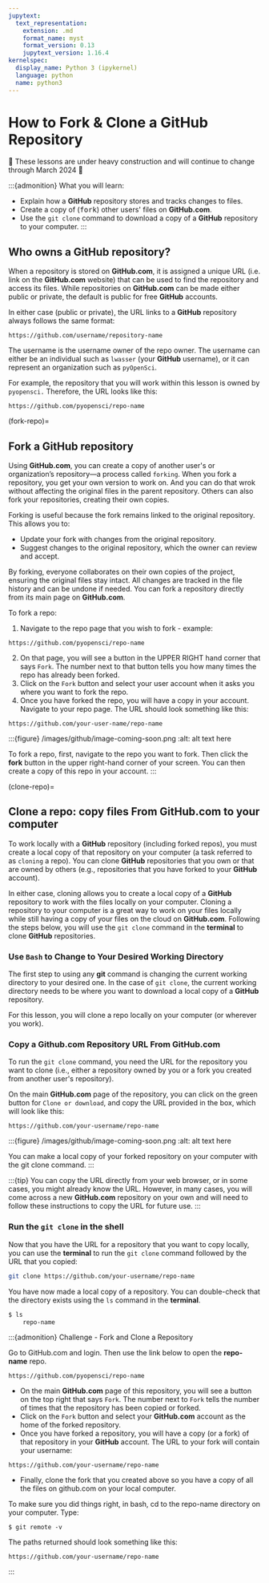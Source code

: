 ```yaml
---
jupytext:
  text_representation:
    extension: .md
    format_name: myst
    format_version: 0.13
    jupytext_version: 1.16.4
kernelspec:
  display_name: Python 3 (ipykernel)
  language: python
  name: python3
---
```


# How to Fork & Clone a GitHub Repository 

🚧 These lessons are under heavy construction and will continue to change through March 2024 🚧 

:::{admonition} What you will learn:

* Explain how a **GitHub** repository stores and tracks changes to files.
* Create a copy of (<kbd>fork</kbd>) other users' files on **GitHub.com**.
* Use the `git clone` command to download a copy of a **GitHub** repository to your computer. 
::: 


## Who owns a GitHub repository?

When a repository is stored on **GitHub.com**, it is assigned a unique URL (i.e. link on the **GitHub.com** website) that can be used to find the repository and access its files. While repositories on **GitHub.com** can be made either public or private, the default is public for free **GitHub** accounts.

In either case (public or private), the URL links to a **GitHub** repository always follows the same format: 

`https://github.com/username/repository-name`

The username is the username owner of the repo owner. The username can either be an individual such as `lwasser` (your **GitHub** username), or it can represent an organization such as `pyOpenSci`.

For example, the repository that you will work within this lesson is owned by `pyopensci.` Therefore, the URL looks like this:

`https://github.com/pyopensci/repo-name`

(fork-repo)=
## Fork a GitHub repository

Using **GitHub.com**, you can create a copy of another user's or organization’s repository—a process called `forking`. When you fork a repository, you get your own version to work on. And you can do that wrok without affecting the original files in the parent repository. Others can also fork your repositories, creating their own copies.

Forking is useful because the fork remains linked to the original repository. This allows you to:
- Update your fork with changes from the original repository.
- Suggest changes to the original repository, which the owner can review and accept.

By forking, everyone collaborates on their own copies of the project, ensuring the original files stay intact. All changes are tracked in the file history and can be undone if needed. You can fork a repository directly from its main page on **GitHub.com**.

To fork a repo:

1. Navigate to the repo page that you wish to fork - example:

`https://github.com/pyopensci/repo-name`

2. On that page, you will see a button in the UPPER RIGHT hand corner that says `Fork`. The number next to that button tells you how many times the repo has already been forked. 
3. Click on the `Fork` button and select your user account when it asks you where you want to fork the repo. 
4. Once you have forked the repo, you will have a copy in your account. Navigate to your repo page. The URL should look something like this:

`https://github.com/your-user-name/repo-name`

:::{figure} /images/github/image-coming-soon.png
:alt: alt text here

To fork a repo, first, navigate to the repo you want to fork. Then click the **fork** button in the upper right-hand corner of your screen. You can then create a copy of this repo in your account.
:::


(clone-repo)=
## Clone a repo: copy files From GitHub.com to your computer

To work locally with a **GitHub** repository (including forked repos), you must create a local copy of that repository on your computer (a task referred to as `cloning` a repo). You can clone **GitHub** repositories that you own or that are owned by others (e.g., repositories that you have forked to your **GitHub** account).

In either case, cloning allows you to create a local copy of a **GitHub** repository to work with the files locally on your computer. Cloning a repository to your computer is a great way to work on your files locally while still having a copy of your files on the cloud on **GitHub.com**. Following the steps below, you will use the `git clone` command in the **terminal** to clone **GitHub** repositories. 


### Use `Bash` to Change to Your Desired Working Directory

The first step to using any **git** command is changing the current working directory to your desired one.
In the case of `git clone`, the current working directory needs to be where you want to download a local copy of a **GitHub** repository. 

For this lesson, you will clone a repo locally on your computer (or wherever you work).   


### Copy a Github.com Repository URL From GitHub.com

To run the `git clone` command, you need the URL for the repository you want to clone (i.e., either a repository owned by you or a fork you created from another user's repository). 

On the main **GitHub.com** page of the repository, you can click on the green button for `Clone or download`, and copy the URL provided in the box, which will look like this: 

`https://github.com/your-username/repo-name`


:::{figure} /images/github/image-coming-soon.png
:alt: alt text here

 You can make a local copy of your forked repository on your computer with the git clone command. 
:::


:::{tip} 
You can copy the URL directly from your web browser, or in some cases, you might already know the URL. However, in many cases, you will come across a new **GitHub.com** repository on your own and will need to follow these instructions to copy the URL for future use. 
:::

### Run the `git clone` in the shell

Now that you have the URL for a repository that you want to copy locally, you can use the **terminal** to run the `git clone` command followed by the URL that you copied: 

```bash
git clone https://github.com/your-username/repo-name
```

You have now made a local copy of a repository. You can double-check that the directory exists using the `ls` command in the **terminal**. 

```bash
$ ls     
    repo-name
```
<!-- #endregion -->
<!-- #region -->


:::{admonition} <i class="fa fa-pencil-square-o" aria-hidden="true"></i> Challenge  - Fork and Clone a Repository

Go to GitHub.com and login. Then use the link below to open the **repo-name** repo.

`https://github.com/pyopensci/repo-name`

* On the main **GitHub.com** page of this repository, you will see a button on the top right that says `Fork`. The number next to `Fork` tells the number of times that the repository has been copied or forked.
* Click on the `Fork` button and select your **GitHub.com** account as the home of the forked repository. 
* Once you have forked a repository, you will have a copy (or a fork) of that repository in your **GitHub** account. The URL to your fork will contain your username:

`https://github.com/your-username/repo-name`

* Finally, clone the fork that you created above so you have a copy of all the files on github.com on your local computer. 

To make sure you did things right, in bash, cd to the repo-name directory on your computer. 
Type:

`$ git remote -v` 

The paths returned should look something like this:

`https://github.com/your-username/repo-name`


:::
<!-- #endregion -->

